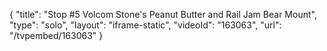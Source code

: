{
    "title": "Stop #5 Volcom Stone's Peanut Butter and Rail Jam Bear Mount",
    "type": "solo",
    "layout": "iframe-static",
    "videoId": "163063",
    "url": "\/tvpembed\/163063"
}